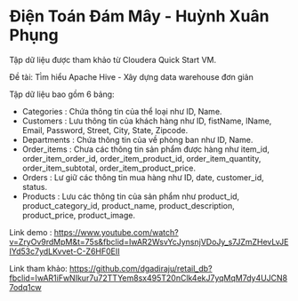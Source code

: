 # Điện Toán Đám Mây - Huỳnh Xuân Phụng 
Tập dữ liệu được tham khảo từ Cloudera Quick Start VM.

Đề tài: Tì̀m hiểu Apache Hive - Xây dựng data warehouse đơn giản


Tập dữ liệu bao gồm 6 bảng: 

  - Categories  : Chứa thông tin của thể loại như ID, Name.
  - Customers   : Lưu thông tin của khách hàng như ID, fistName, lName, Email, Password, Street, City, State, Zipcode.
  - Departments : Chứa thông tin của về phòng ban như ID, Name.
  - Order_items : Chưa các thông tin sản phẩm được hàng như item_id, order_item_order_id, order_item_product_id, order_item_quantity, order_item_subtotal, order_item_product_price.
  - Orders      : Lư giữ các thông tin mua hàng như ID, date, customer_id, status.
  - Products    : Lưu các thông tin của sản phẩm như product_id, product_category_id, product_name, product_description, product_price, product_image.
  
Link demo     : https://www.youtube.com/watch?v=ZryOv9rdMpM&t=75s&fbclid=IwAR2WsvYcJynsnjVDoJy_s7JZmZHevLvJEIYd53c7ydLKvvet-C-Z6HF0EII

Link tham khảo: https://github.com/dgadiraju/retail_db?fbclid=IwAR1iFwNIkur7u72TTYem8sx495T20nClk4ekJ7yqMqM7dy4UJCN87odq1cw
